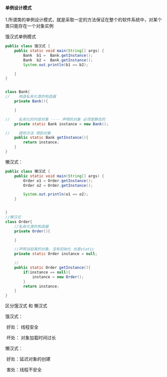 #### 单例设计模式

1.所谓类的单例设计模式，就是采取一定的方法保证在整个的软件系统中，对某个类只能存在一个对象实例



饿汉式单例模式

```java
public class 饿汉式 {
    public static void main(String[] args) {
        Bank  b1 =  Bank.getInstance();
        Bank  b2 =  Bank.getInstance();
        System.out.println(b1 == b2);

    }
}


class Bank{
//    构造私有化类的构造器
    private Bank(){

    }

//    私有化的内部对象 ---- 声明的对象 必须是静态的
    private static Bank instance = new Bank();

//    提供方法 得到对象
    public static Bank getInstance(){
        return instance;
    }
}
```





懒汉式：

```java
public class 懒汉式 {
    public static void main(String[] args) {
        Order o1 = Order.getInstance();
        Order o2 = Order.getInstance();

        System.out.println(o1 == o2);
    }


}
//懒汉式
class Order{
    //私有化类的构造器
    private Order(){

    }

    //声明当前类的对象，没有初始化 也是static
    private static Order instance = null;

    //
    public static Order getInstance(){
        if(instance == null){
            instance = new Order();
        }
        return instance;
    }
}
```

区分饿汉式 和 懒汉式

饿汉式： 

​	好处： 线程安全

​	坏处： 对象加载时间过长

懒汉式：	

​	好处：延迟对象的创建

​	害处：线程不安全

